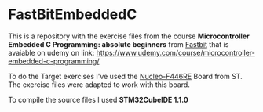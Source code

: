 # FastBitEmbeddedC

This is a repository with the exercise files from the course **Microcontroller Embedded C Programming: absolute beginners** from [Fastbit](http://fastbitlab.com) that is avaiable on udemy on link: https://www.udemy.com/course/microcontroller-embedded-c-programming/

To do the Target exercises I've used the [Nucleo-F446RE](https://www.st.com/en/evaluation-tools/nucleo-f446re.html) Board from ST.  The exercise files were adapted to work with this board. 

To compile the source files I used **STM32CubeIDE 1.1.0**
